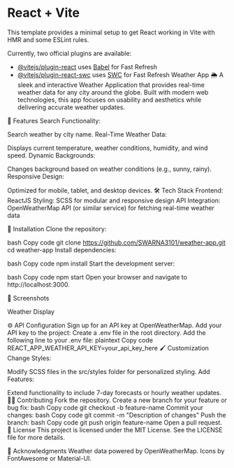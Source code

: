 # React + Vite

This template provides a minimal setup to get React working in Vite with HMR and some ESLint rules.

Currently, two official plugins are available:

- [@vitejs/plugin-react](https://github.com/vitejs/vite-plugin-react/blob/main/packages/plugin-react/README.md) uses [Babel](https://babeljs.io/) for Fast Refresh
- [@vitejs/plugin-react-swc](https://github.com/vitejs/vite-plugin-react-swc) uses [SWC](https://swc.rs/) for Fast Refresh
Weather App 🌦️
A sleek and interactive Weather Application that provides real-time weather data for any city around the globe. Built with modern web technologies, this app focuses on usability and aesthetics while delivering accurate weather updates.

🚀 Features
Search Functionality:

Search weather by city name.
Real-Time Weather Data:

Displays current temperature, weather conditions, humidity, and wind speed.
Dynamic Backgrounds:

Changes background based on weather conditions (e.g., sunny, rainy).
Responsive Design:

Optimized for mobile, tablet, and desktop devices.
🛠️ Tech Stack
Frontend: ReactJS
Styling: SCSS for modular and responsive design
API Integration: OpenWeatherMap API (or similar service) for fetching real-time weather data

🔧 Installation
Clone the repository:

bash
Copy code
git clone https://github.com/SWARNA3101/weather-app.git
cd weather-app
Install dependencies:

bash
Copy code
npm install
Start the development server:

bash
Copy code
npm start
Open your browser and navigate to http://localhost:3000.


📸 Screenshots


Weather Display

⚙️ API Configuration
Sign up for an API key at OpenWeatherMap.
Add your API key to the project:
Create a .env file in the root directory.
Add the following line to your .env file:
plaintext
Copy code
REACT_APP_WEATHER_API_KEY=your_api_key_here
🖌️ Customization
Change Styles:

Modify SCSS files in the src/styles folder for personalized styling.
Add Features:

Extend functionality to include 7-day forecasts or hourly weather updates.
🧑‍💻 Contributing
Fork the repository.
Create a new branch for your feature or bug fix:
bash
Copy code
git checkout -b feature-name
Commit your changes:
bash
Copy code
git commit -m "Description of changes"
Push the branch:
bash
Copy code
git push origin feature-name
Open a pull request.
📄 License
This project is licensed under the MIT License. See the LICENSE file for more details.

🌟 Acknowledgments
Weather data powered by OpenWeatherMap.
Icons by FontAwesome or Material-UI.
